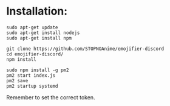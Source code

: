 # Installation:
```
sudo apt-get update
sudo apt-get install nodejs
sudo apt-get install npm

git clone https://github.com/STOPNOAnime/emojifier-discord
cd emojifier-discord/
npm install

sudo npm install -g pm2
pm2 start index.js
pm2 save
pm2 startup systemd
```

Remember to set the correct token.
